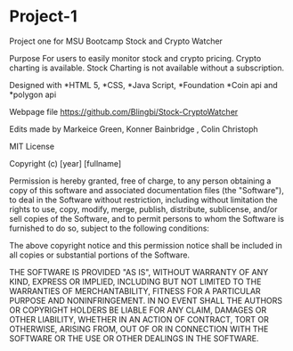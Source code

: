 # Project-1
 Project one for MSU Bootcamp
Stock and Crypto Watcher

Purpose
For users to easily monitor stock and crypto pricing.  Crypto charting is available.  Stock Charting is not available without a subscription.

Designed with
*HTML 5, *CSS, *Java Script, *Foundation *Coin api and *polygon api

Webpage file
https://github.com/Blingbi/Stock-CryptoWatcher

Edits made by Markeice Green, Konner Bainbridge , Colin Christoph

MIT License

Copyright (c) [year] [fullname]

Permission is hereby granted, free of charge, to any person obtaining a copy of this software and associated documentation files (the "Software"), to deal in the Software without restriction, including without limitation the rights to use, copy, modify, merge, publish, distribute, sublicense, and/or sell copies of the Software, and to permit persons to whom the Software is furnished to do so, subject to the following conditions:

The above copyright notice and this permission notice shall be included in all copies or substantial portions of the Software.

THE SOFTWARE IS PROVIDED "AS IS", WITHOUT WARRANTY OF ANY KIND, EXPRESS OR IMPLIED, INCLUDING BUT NOT LIMITED TO THE WARRANTIES OF MERCHANTABILITY, FITNESS FOR A PARTICULAR PURPOSE AND NONINFRINGEMENT. IN NO EVENT SHALL THE AUTHORS OR COPYRIGHT HOLDERS BE LIABLE FOR ANY CLAIM, DAMAGES OR OTHER LIABILITY, WHETHER IN AN ACTION OF CONTRACT, TORT OR OTHERWISE, ARISING FROM, OUT OF OR IN CONNECTION WITH THE SOFTWARE OR THE USE OR OTHER DEALINGS IN THE SOFTWARE.
